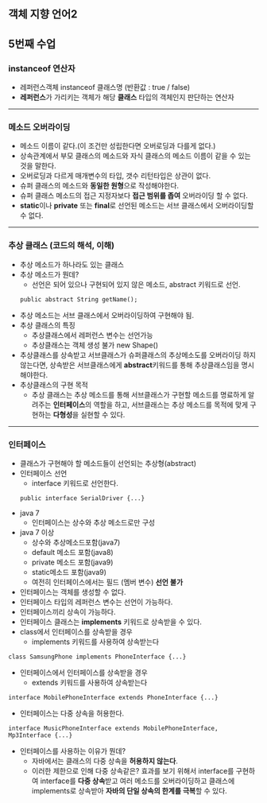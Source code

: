 객체 지향 언어2 
---
5번째 수업
---

### instanceof 연산자
* 레퍼런스객체 instanceof 클래스명 (반환값 : true / false)
* **레퍼런스**가 가리키는 객체가 해당  **클래스** 타입의 객체인지 판단하는 연산자

---
### 메소드 오버라이딩
* 메소드 이름이 같다.(이 조건만 성립한다면 오버로딩과 다를게 없다.)
* 상속관계에서 부모 클래스의 메소드와 자식 클래스의 메소드 이름이 같을 수 있는 것을 말한다.
* 오버로딩과 다르게 매개변수의 타입, 갯수 리턴타입은 상관이 없다.
* 슈퍼 클래스의 메소드와 **동일한 원형**으로 작성해야한다.
* 슈퍼 클래스 메소드의 접근 지정자보다 **접근 범위를 좁여** 오버라이딩 할 수 없다.
* **static**이나 **private** 또는 **final**로 선언된 메소드는 서브 클래스에서 오버라이딩할 수 없다.

---
### 추상 클래스 (코드의 해석, 이해)
* 추상 메소드가 하나라도 있는 클래스
* 추상 메소드가 뭔데?  
  - 선언은 되어 있으나 구현되어 있지 않은 메소드, abstract 키워드로 선언.  
  ```
  public abstract String getName();
  ```
* 추상 메소드는 서브 클래스에서 오버라이딩하여 구현해야 됨.
* 추상 클래스의 특징  
  - 추상클래스에서 레퍼런스 변수는 선언가능
  - 추상클래스는 객체 생성 불가 new Shape()
* 추상클래스를 상속받고 서브클래스가 슈퍼클래스의 추상메소도를 오버라이딩 하지 않는다면, 
  상속받은 서브클래스에게 **abstract**키워드를 통해 추상클래스임을 명시해야한다.
* 추상클래스의 구현 목적
  - 추상 클래스는 추상 메소드를 통해 서브클래스가 구현할 메소드를 명료하게 알려주는 **인터페이스**의 역할을 하고,
    서브클래스는 추상 메소드를 목적에 맞게 구현하는 **다형성**을 실현할 수 있다.

---
### 인터페이스
* 클래스가 구현해야 할 메소드들이 선언되는 추상형(abstract)
* 인터페이스 선언
  - interface 키워드로 선언한다.
  ```
  public interface SerialDriver {...}
  ```
* java 7
  - 인터페이스는 상수와 추상 메소드로만 구성
* java 7 이상
  - 상수와 추상메소드포함(java7)
  - default 메소드 포함(java8)
  - private 메소드 포함(java9)
  - static메소드 포함(java9)
  - 여전히 인터페이스에서는 필드 (멤버 변수) **선언 불가** 
* 인터페이스는 객체를 생성할 수 없다.
* 인터페이스 타입의 레퍼런스 변수는 선언이 가능하다.
* 인터페이스끼리 상속이 가능하다.
* 인터페이스 클래스는 **implements** 키워드로 상속받을 수 있다.
* class에서 인터페이스를 상속받을 경우
  - implements 키워드를 사용하여 상속받는다 
```
class SamsungPhone implements PhoneInterface {...}
```
* 인터페이스에서 인터페이스를 상속받을 경우
  - extends 키워드를 사용하여 상속받는다 
```
interface MobilePhoneInterface extends PhoneInterface {...}
```
* 인터페이스는 다중 상속을 허용한다.
```
interface MusicPhoneInterface extends MobilePhoneInterface, Mp3Interface {...}
```
* 인터페이스를 사용하는 이유가 뭔데?
  - 자바에서는 클래스의 다중 상속을 **허용하지 않는다**.
  - 이러한 제한으로 인해 다중 상속같은? 효과를 보기 위해서 interface를 구현하여 interface를 **다중 상속**받고 여러 메소드를 오버라이딩하고 클래스에 implements로 상속받아 **자바의 단일 상속의 한계를 극복**할 수 있다.
  
    

    

